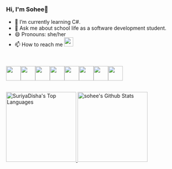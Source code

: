 ### Hi, I'm Sohee👋
                                                                         
- 🌱 I’m currently learning C#.
- 💬 Ask me about school life as a software development student.
- 😄 Pronouns: she/her
- 📫 How to reach me
<a href="https://www.linkedin.com/in/sohee-ryu/"><img height="25" src="https://img.shields.io/badge/LinkedIn-0077B5?style=for-the-badge&logo=linkedin&logoColor=white"/>
</a>    

<br>

<img height=40 src="https://cdn.jsdelivr.net/gh/devicons/devicon/icons/python/python-original.svg"/><img height=40 src="https://cdn.jsdelivr.net/gh/devicons/devicon/icons/csharp/csharp-plain.svg" /><img height=40 src="https://cdn.jsdelivr.net/gh/devicons/devicon/icons/javascript/javascript-plain.svg" /><img height=40 src="https://cdn.jsdelivr.net/gh/devicons/devicon/icons/html5/html5-plain-wordmark.svg" /><img height=40 src="https://cdn.jsdelivr.net/gh/devicons/devicon/icons/css3/css3-plain-wordmark.svg" /><img height=40
src="https://cdn.jsdelivr.net/gh/devicons/devicon/icons/bootstrap/bootstrap-original-wordmark.svg" /><img height=40
src="https://cdn.jsdelivr.net/gh/devicons/devicon/icons/oracle/oracle-original.svg" /><img height=40
src="https://cdn.jsdelivr.net/gh/devicons/devicon/icons/canva/canva-original.svg"/>

<br>

<a href="https://github.com/soheeRyu/github-readme-stats">
     <img alt="SuriyaDisha's Top Languages" src="https://github-readme-stats.vercel.app/api/top-langs/?username=soheeRyu&langs_count=5&layout=compact&theme=react&hide_border=true&bg_color=1F222E&title_color=F85D7F&icon_color=F8D866&hide=Jupyter%20Notebook" height="192px">
 </a>
<a href="https://github.com/anuraghazra/github-readme-stats">
     <img alt="sohee's Github Stats" src="https://denvercoder1-github-readme-stats.vercel.app/api/?username=soheeRyu&show_icons=true&include_all_commits=true&count_private=true&theme=react&hide_border=true&bg_color=1F222E&title_color=F85D7F&icon_color=F8D866" height="192px">
 </a>



                                                                                                    




